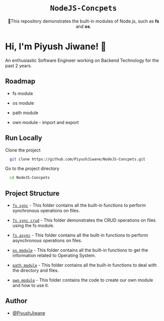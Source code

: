 
<div align="center">

# `NodeJS-Concpets`

🚀This repository demonstrates the built-in modules of Node.js, such as **fs** and **os**.<br />
</div>

# Hi, I'm Piyush Jiwane! 👋
An enthusiastic Software Engineer working on Backend Technology for the past 2 years.


## Roadmap

- fs module

- os module

- path module

- own module - import and export


## Run Locally

Clone the project

```bash
  git clone https://github.com/PiyushJiwane/NodeJS-Concpets.git
```

Go to the project directory

```bash
  cd NodeJS-Concpets
```


## Project Structure
- [`fs sync`](https://github.com/PiyushJiwane/NodeJS-Concpets/tree/main/FileSystem) - This folder contains all the built-in functions to perform synchronous operations on files.

- [`fs sync crud`](https://github.com/PiyushJiwane/NodeJS-Concpets/tree/main/CRUD_FileSystem) - This folder demonstrates the CRUD operations on files using the fs module.

- [`fs async`](https://github.com/PiyushJiwane/NodeJS-Concpets/tree/main/AsyncFileSystem) - This folder contains all the built-in functions to perform asynchronous operations on files.

- [`os module`](https://github.com/PiyushJiwane/NodeJS-Concpets/tree/main/OperatingSystem) - This folder contains all the built-in functions to get the information related to Operating System.

- [`path module`](https://github.com/PiyushJiwane/NodeJS-Concpets/tree/main/PathSystem) - This folder contains all the built-in functions to deal with the directory and files.

- [`own module`](https://github.com/PiyushJiwane/NodeJS-Concpets/tree/main/OwnModules) - This folder contains the code to create our own module and how to use it.

## Author

- [@PiyushJiwane](https://github.com/PiyushJiwane)

